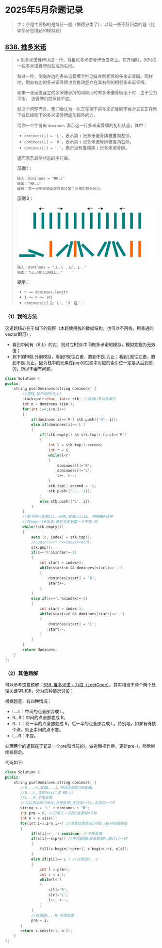 # 2025年5月杂题记录

> 注：杂题主要指的是每日一题（懒得分类了），以及一些不好归类的题（比如部分思维题和模拟题）



## [838. 推多米诺](https://leetcode.cn/problems/push-dominoes/)

> `n` 张多米诺骨牌排成一行，将每张多米诺骨牌垂直竖立。在开始时，同时把一些多米诺骨牌向左或向右推。
>
> 每过一秒，倒向左边的多米诺骨牌会推动其左侧相邻的多米诺骨牌。同样地，倒向右边的多米诺骨牌也会推动竖立在其右侧的相邻多米诺骨牌。
>
> 如果一张垂直竖立的多米诺骨牌的两侧同时有多米诺骨牌倒下时，由于受力平衡， 该骨牌仍然保持不变。
>
> 就这个问题而言，我们会认为一张正在倒下的多米诺骨牌不会对其它正在倒下或已经倒下的多米诺骨牌施加额外的力。
>
> 给你一个字符串 `dominoes` 表示这一行多米诺骨牌的初始状态，其中：
>
> - `dominoes[i] = 'L'`，表示第 `i` 张多米诺骨牌被推向左侧，
> - `dominoes[i] = 'R'`，表示第 `i` 张多米诺骨牌被推向右侧，
> - `dominoes[i] = '.'`，表示没有推动第 `i` 张多米诺骨牌。
>
> 返回表示最终状态的字符串。
>
>  
>
> **示例 1：**
>
> ```
> 输入：dominoes = "RR.L"
> 输出："RR.L"
> 解释：第一张多米诺骨牌没有给第二张施加额外的力。
> ```
>
> **示例 2：**
>
> ![img](assets/domino.png)
>
> ```
> 输入：dominoes = ".L.R...LR..L.."
> 输出："LL.RR.LLRRLL.."
> ```
>
>  
>
> **提示：**
>
> - `n == dominoes.length`
> - `1 <= n <= 105`
> - `dominoes[i]` 为 `'L'`、`'R'` 或 `'.'`

### （1）我的方法

这道题核心在于如下的观察（本题使用栈的数据结构，也可以不用栈，用普通的vector即可）：

- 看到中间有（R,L）的对，则对应R到L中间做多米诺的模拟，模拟完视为无效值；
- 剩下的R和L分别模拟，看到R就往右走，直到不是.为止；看到L就往左走，直到不是.为止。因为栈中的元素在pop的过程中对应的索引位一定是从后到前的，所以不会有问题。



```c++
class Solution {
public:
    string pushDominoes(string dominoes) {
        //用栈,找中间的(R,L)
        stack<pair<char, int>> stk; //存储L/R以及索引
        int n = dominoes.size();
        for(int i=0;i<n;i++)
        {
            if(dominoes[i]=='R') stk.push({'R', i});
            else if(dominoes[i]=='L')
            {
                if(!stk.empty() && stk.top().first=='R')
                {
                    int l = stk.top().second;
                    int r = i;
                    while(l<r)
                    {
                        dominoes[l]='R';
                        dominoes[r]='L';
                        l++, r--;
                    }
                    stk.top().second = -1;
                    stk.push({'L', -1});
                }
                else stk.push({'L', i});
            }
        }
        //剩下的一定是LLL..RRR,或者LLLLLL, RRRRRR这种
        //每pop一个R出来,都往右走到第一个不是.的
        while(!stk.empty())
        {
            auto [c, index] = stk.top();
            //cout<<c<<" "<<index<<endl;
            stk.pop();
            if(c=='R'&&index!=-1)
            {
                int start = index+1;
                while(start<n && dominoes[start]=='.')
                {
                    dominoes[start] = 'R';
                    start++;
                }
            }
            else if(c=='L'&&index!=-1)
            {
                int start = index-1;
                while(start>=0 && dominoes[start]=='.')
                {
                    dominoes[start] = 'L';
                    start--;
                }
            }
        }
        return dominoes;
    }
};
```



### （2）其他题解

可以参考这篇题解：[838. 推多米诺 - 力扣（LeetCode）](https://leetcode.cn/problems/push-dominoes/solutions/3667176/fen-lei-tao-lun-jian-ji-xie-fa-pythonjav-bztd/?envType=daily-question&envId=2025-05-02)。其实相当于两个两个处理关键字L和R，分为四种情况讨论：

根据题意，有四种情况：

- L...L：中间的点全部变成 L。
- R...R：中间的点全部变成 R。
- R...L：前一半的点全部变成 R，后一半的点全部变成 L。特别地，如果有奇数个点，则正中间的点不变。
- L...R：不变。

处理两个的逻辑在于记录一个pre和当前的i，做完fill操作后，更新pre=i，然后继续往后走。

代码如下:
```c++
class Solution {
public:
    string pushDominoes(string dominoes) {
       //R....R,或者L...L,中间全部变为R或者L
       //R...L,双指针fill成 RR.LL
       //L...R,不用处理
       //可以添加两个哨兵,方便处理,左边加一个L,右边加一个R
       string s = "L" + dominoes + "R";
       int pre = 0; //记录上一次的L或者R的下标
       int n = s.size();
       for(int i=1;i<n;i++) //注意这里是从1开始,从0开始会报错
       {
            if(s[i]=='.') continue; //不用处理
            if(s[i]==s[pre]) //中间都是L或者都是R,跟s[i]一样
            {
                fill(s.begin()+pre+1, s.begin()+i, s[i]);
            }
            else if(s[i]=='L') //说明是R...L
            {
                int l = pre+1;
                int r = i-1;
                while(l<r)
                {
                    s[l]='R';
                    s[r]='L';
                    l++, r--;
                }
            }
            //说明是L...R,不用处理
            pre = i;
       } 
       return s.substr(1, n-2);
    }
};
```

